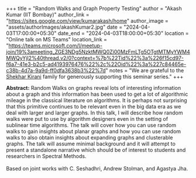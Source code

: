 +++
title = "Random Walks and Graph Property Testing"
author = "Akash Kumar (IIT Bombay)"
author_link = "https://sites.google.com/view/kumarakash/home"
author_image = "assets/authorImages/akashKumar2.jpg"
date = "2024-04-03T17:00:00+05:30"
date_end = "2024-04-03T18:00:00+05:30"
location = "Online talk on MS Teams"
location_link = "https://teams.microsoft.com/l/meetup-join/19%3ameeting_ZGE3NDg5NzktMWQ0Zi00MzFmLTg5OTgtMTMyYWM4MWQyYjI2%40thread.v2/0?context=%7b%22Tid%22%3a%226f15cd97-f6a7-41e3-b2c5-ad4193976476%22%2c%22Oid%22%3a%227c84465e-c38b-4d7a-9a9d-ff0dfa3638b3%22%7d"
notes = "We are grateful to the <a href = "https://www.accel.com/people/shekhar-kirani" target= "_blank">Shekhar Kirani</a> family for generously supporting this seminar series."
+++

<b>Abstract:</b>
Random Walks on graphs reveal lots of interesting information about
a graph and this information has been used to get a lot of algorithmic
mileage in the classical literature on algorithms. It is perhaps not
surprising that this primitive continues to be relevant even in the big data
era as we deal with larger and larger graphs. In this talk, I will describe
how random walks were put to use by algorithm designers even in the
setting of sublinear time algorithms. The talk will cover how you can
use random walks to gain insights about planar graphs and how you can
use random walks to also obtain insights about expanding graphs and
clusterable graphs. The talk will assume minimal background and it will
attempt to present a standalone narrative which should be of interest to
students and researchers in Spectral Methods.
<br><br>
Based on joint works with C. Seshadhri, Andrew Stolman, and Agastya Jha.